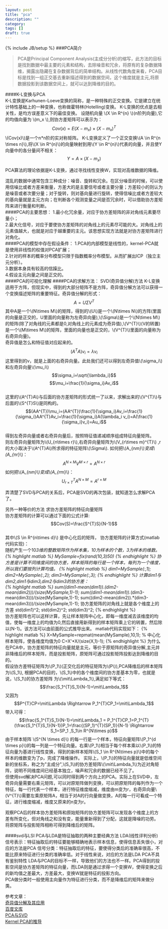 ```yaml
---
layout: post
title: "pca"
description: ""
category: 
tags: []
draft: true
---
```

{% include JB/setup %}
###PCA简介
>PCA是Principal Component Analysis(主成分分析)的缩写，此方法的目标是找到数据中最主要的元素和结构，去除噪音和冗余，将原有的复杂数据降维，揭露出隐藏在复杂数据背后的简单结构。从线性代数角度来看，PCA目标是找到一组正交基去重新描述得到的数据空间，这个维度就是主元,将原数据投影到该数据空间上，就可以达到降维的目的。    


####K-L变换与PCA  
K-L变换是Karhunen-Loeve变换的简称，是一种特殊的正交变换。它是建立在统计特性基础上的一种变换，也称做霍特林(Hotelling)变换。
K-L变换的优点是去相关性，是均方误差意义下的最佳变换。
设随机向量 \\(X \in R^{n} \\)(n阶列向量),它的均值向量为 \\(m_x \\),则协方差矩阵可以表示为：  
$$Cov(x)= E{(X-m_x) \times (X-m_x)^{T}}$$
\\(Cov(x)\\)是一个n*n阶的实对称矩阵。
K-L变换定义了一个正交变换\\(A \in R^{n \times n}\\),将\\(X \in R^{n}\\)的向量映射到用\\(Y \in R^{n}\\)代表的向量，并且使Y向量中的各分量间不相关：  
$$Y=A \times (X-m_x) $$
 
PCA算法的理论依据是K-L变换，通过寻找线性变换W，实现对高维数据的降维。  

混乱的数据中通常包含三种成分：噪音、旋转和冗余。在区分噪音的时候，可以使用信噪比或者方差来衡量，方差大的是主要信号或者主要分量；方差较小的则认为是噪音或者次要分量；对于旋转，则对基向量进行旋转，使得信噪比或者方差较大的基向量就是主元方向；在判断各个观测变量之间是否冗余时，可以借助协方差矩阵来进行衡量和判断。  
####PCA的主要思想：
1.最小化冗余量，对应于协方差矩阵的非对角线元素要尽量小；  
2.最大化信号，对应于要使协方差矩阵的对角线上的元素尽可能的大。对角线上的元素值越大，也就是对应于越重要的主元。该思想实现方法就是对协方差矩阵进行对角化。  
####PCA的模型中存在假设条件：
1.PCA的内部模型是线性的，kernel-PCA就是使用非线性的权值对PCA扩展；  
2.针对的样本的概率分布模型只限于指数概率分布模型。从而扩展出ICP（独立主元分析）。  
3.数据本身具有较高的信躁比。  
4.假设主元向量之间是正交的。  
####PCA的可视化理解
####PCA的求解方法：
SVD(奇异值分解)方法
K-L变换适用于方阵，但现实中，得到的大部分矩阵不是方阵，奇异值分解方法可以获得一个变换描述矩阵的重要特征。奇异值分解的形式：
$$A=U\Sigma V^{T}$$
其中A是一个\\(N\times M\\)的矩阵，得到的\\(U\\)是一个\\(N\times N\\)的方阵(里面的向量是正交的，U里面的向量称为左奇异向量),\\(\Sigma\\)是一个\\(N\times M\\)的矩阵(除了对角线的元素都是0,对角线上的元素成为奇异值),\\(V^{T}\\)(V的转置)是一个\\(M\times M\\)的矩阵，里面的向量也是正交的，\\(V^{T}\\)里面的向量称为右奇异向量)。   
奇异值是怎么和特征值对应起来的。  
$$(A^{T}A)v_i=\lambda v_i$$
这里得到的v，就是上面的右奇异向量。此处我们还可以得到左奇异值\\(\sigma_i\\)和左奇异向量\\(\mu_i\\)   
$$\sigma_i=\sqrt{\lambda_i}$$
$$\mu_i=\frac{1}{\sigma_i}Av_i$$  
这里的\\(A^{T}A\\)与后面的协方差矩阵的形式统一了以来，求解出来的\\(V^{T}\\)与后面的\\(S^{T}S\\)是同构的。  
$$(AA^{T})\mu_i=(AA^{T})\frac{1}{\sigma_i}Av_i=\frac{1}{\sigma_i}AA^{T}Av_i=\frac{1}{\sigma_i}A(\lambda_i v_i)=A(\frac{1}{\sigma_i}v_i)=Au_i$$  
得到左奇异向量或者右奇异向量后，按照特征值递减顺序组成特征向量矩阵。  
则左奇异向量矩阵为\\(U_{n\times r}\\),右奇异向量矩阵为\\(V_{r\times m}^{T}\\) ,r的大小取决于\\(A^{T}A\\)所求得的特征矩阵\\(\Sigma\\).
如何把\\(A_{n*m}\\)变成\\(A_{n*r}\\)：  
$$A^{N\times M} V^{M\times r}=A^{N\times r}$$ 
如何把\\(A_{n*m}\\)变成\\(A_{r*m}\\)：  
$$U_{r\times T}^{T} A^{N\times M}=A^{r\times M}$$ 

弄清楚了SVD与PCA的关系后，PCA是SVD的再次包装，就知道怎么求解PCA了。

另外一种等价的方法 
求协方差矩阵的特征向量矩阵  
协方差矩阵的计算可以通过下面的公式计算:
$$Cov(S)=\frac{S^{T}S}{N-1}$$  
其中\\(S \in R^{n\times d}\\) 是中心化后的矩阵，
协方差矩阵的计算方式(matlab代码实现)：  
随机产生一个10*3维的整数矩阵作为样本集，10为样本的个数，3为样本的维数。
{% highlight matlab %}
MySample=fix(rand(10,3)*50)
{% endhighlight %}
协方差是计算不同维度间的协方差，样本矩阵的每行是一个样本，每列为一个维度，所以我们要按列计算均值。
{% highlight matlab %}
dim1=MySample(:,1);
dim2=MySample(:,2);
dim3=MySample(:,3);
{% endhighlight %}
计算dim1与dim2,dim1与dim3,dim2与dim3的协方差：  
{% highlight matlab %}
sum((dim1-mean(dim1)).*(dim2-mean(dim2)))/(size(MySample,1)-1);
sum((dim1-mean(dim1)).*(dim3-mean(dim3)))/(size(MySample,1)-1);
sum((dim2-mean(dim2)).*(dim3-mean(dim3)))/(size(MySample,1)-1);
协方差矩阵的对角线上就是各个维度上的方差
std(dim1)^2;
std(dim2)^2;
std(dim3)^2;
{% endhighlight %}  
协方差矩阵也可以这样计算，先让样本矩阵中心化，即每一维度减去该维度的均值，使每一维度上的均值为0,然后直接用新得到的样本矩阵乘上它的转置，然后除以(N-1)。该方法可以由前面的公式推导出来。
matlab代码实现如下：
{% highlight matlab %}
X=MySample=repmat(mean(MySample),10,1);  %  中心化样本矩阵，使各维度均值为0
C=X'*X/(size(X,1)-1);
{% endhighlight %}
为什么在PCA中，协方差矩阵的特征向量就是主元，等价于原矩阵的奇异值分解,主元并非降维后的样本矩阵，而是投影矩阵，原矩阵可通过投影矩阵投影达到降维的目的。  
假设协方差特征矩阵为\\(P_1\\)(正交化后的特征矩阵为\\(P\\)),PCA降维后的样本矩阵为\\(S_1\\),
根据PCA的目的，\\(S_1\\)中的各个维度间的协方差基本为零，也就是说，\\(S_1\\)的协方差矩阵
为\\(\mit\Lambda_1\\),满足如下等式：
$$\frac{S_1^{T}S_1}{N-1}=\mit\Lambda_1$$
又因为
$$P^{T}CP=\mit\Lambda \Rightarrow P_1^{T}CP_1=\mit\Lambda_1$$
带入可得：
$$\frac{S_1^{T}S_1}{N-1}=\mit\Lambda_1 = P_1^{T}CP_1=P_1^{T}(\frac{S_1^{T}S_1}{N-1})P_1=\frac{(SP_1)^{T}(SP_1)}{N-1} \Rightarrow S_1=SP_1 ,S_1\in R^{N\times p}$$
由于样本矩阵 \\(S^{N \times d}\\) 的每一行是一个样本，特征向量矩阵\\(P_1^{d \times p}\\)的每一列是一个特征向量。右乘\\(P_1\\)相当于每个样本乘以\\(P_1\\)的特征向量为基进行线性变换，得到的新样本矩阵\\(S_1 \in R^{N\times p}\\)中的每个样本的维数变为了p，完成了降维操作。
实际上，\\(P_1\\)的特征向量就是低维空间新的坐标系，称之为"主成分",\\(S_1\\)的协方差矩阵\\(\mit\Lambda_1\\)为近对角矩阵，说明不同维度间已经基本独立，噪声和冗余的数据已经不见了。  
但使用svd解决PCA问题,可以同时得到两个方向上的PCA。实际上在SVD中，左奇异向量需要右乘元矩阵，可以对原矩阵做列变换，可以把原矩阵的每列作为一个特征，每一行代表一个样本，进行特征维度缩减，维度由m变为r，右奇异向量\\(V^{T}\\)需要左乘原矩阵A，相当于对A的行向量做变换，A的每一行可看成一个特征，进行维度缩减，维度又原来的n变为r。

观察PCA后的样本协方差矩阵和原始矩阵的协方差矩阵可以发现各个维度上的方差有所变化，但对角线之和没有变，能量重新得到了分配，这就是降噪的功劳。
将原矩阵与投影矩阵相称可得到降维后的矩阵。

####svd与LSI
PCA与LDA是特征抽取的两种主要经典方法
LDA(线性评判分析)
信号表示：特征抽取后的特征要能够精确地表示样本信息，使得信息丢失很小，对应的方法是PCA
信号分类：特征抽取后的特征，要使得分类后的准确率很高，不能比原来特征进行分类的准确率低。对于线性来说，对应的方法是LDA
PCA不具有鉴别特性
LDA与PCA的目标不一样，导致他们的方法也不一样。PCA得到的投影空间是协方差矩阵的特征向量，而LDA则是通过求得一个变换W，使得变换之后的新均值之差最大，方差最大，变换W就是特征的投影方向。  
PCA做分类时一般使用主向量作为特征进行分类，而不是降维后的矩阵来做分类。

  
参考文章：  
[奇异值分解及其应用](http://www.cnblogs.com/LeftNotEasy/archive/2011/01/19/svd-and-applications.html)  
[百度文库](http://wenku.baidu.com/view/14ca1548e518964bcf847c28.html?re=view)  
[PCA与SVD](http://www.cnblogs.com/LeftNotEasy/archive/2011/01/19/svd-and-applications.html)  
[Kernel PCA的推导](http://blog.sina.com.cn/blog_6163bdeb0102eds7.html)  

